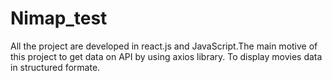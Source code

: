 # Nimap_test
All the project are developed in react.js and JavaScript.The main motive of this project to get data on API by using axios library. To display movies data in structured formate.
